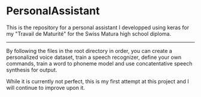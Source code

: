# PersonalAssistant

This is the repository for a personal assistant I developped using keras for my "Travail de Maturité" for the Swiss Matura high school diploma.

---

By following the files in the root directory in order, you can create a personalized voice dataset, train a speech recognizer, define your own commands, train a word to phoneme model and use concatentative speech synthesis for output.

While it is currently not perfect, this is my first attempt at this project and I will continue to improve upon it.
